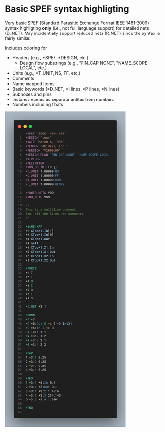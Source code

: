 # Basic SPEF syntax highligting

Very basic SPEF (Standard Parasitic Exchange Format IEEE 1481-2009) syntax highligting **only** (i.e., not full language support) for detailed nets (D_NET). May incidentially support reduced nets (R_NET) since the syntax is fairly similar.

Includes coloring for
* Headers (e.g., \*SPEF, \*DESIGN, etc.)
  * Design flow substrings (e.g., "PIN_CAP NONE", "NAME_SCOPE LOCAL", etc.)
* Units (e.g., \*T_UNIT, NS, FF, etc.)
* Comments
* Name mapped items
* Basic keywords (\*D_NET, \*I lines, \*P lines, \*N lines)
* Subnodes and pins
* Instance names as separate entites from numbers
* Numbers including floats

![Example hilights with Dark Modern theme](https://github.com/a18rhodes/spef-language/blob/main/example.png?raw=true "Example")